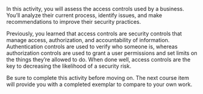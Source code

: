 In this activity, you will assess the access controls used by a business. You’ll analyze their current process, identify issues, and make recommendations to improve their security practices.

Previously, you learned that access controls are security controls that manage access, authorization, and accountability of information. Authentication controls are used to verify who someone is, whereas authorization controls are used to grant a user permissions and set limits on the things they’re allowed to do. When done well, access controls are the key to decreasing the likelihood of a security risk.

Be sure to complete this activity before moving on. The next course item will provide you with a completed exemplar to compare to your own work.
